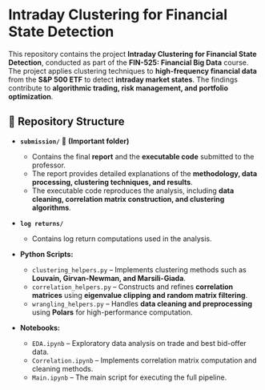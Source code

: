 # Intraday Clustering for Financial State Detection

This repository contains the project **Intraday Clustering for Financial State Detection**, conducted as part of the **FIN-525: Financial Big Data** course. The project applies clustering techniques to **high-frequency financial data** from the **S&P 500 ETF** to detect **intraday market states**. The findings contribute to **algorithmic trading, risk management, and portfolio optimization**.

## 📂 Repository Structure

- **`submission/`** 📌 **(Important folder)**
  - Contains the final **report** and the **executable code** submitted to the professor.
  - The report provides detailed explanations of the **methodology, data processing, clustering techniques, and results**.
  - The executable code reproduces the analysis, including **data cleaning, correlation matrix construction, and clustering algorithms**.

- **`log returns/`**
  - Contains log return computations used in the analysis.

- **Python Scripts:**
  - `clustering_helpers.py` – Implements clustering methods such as **Louvain, Girvan-Newman, and Marsili-Giada**.
  - `correlation_helpers.py` – Constructs and refines **correlation matrices** using **eigenvalue clipping and random matrix filtering**.
  - `wrangling_helpers.py` – Handles **data cleaning and preprocessing** using **Polars** for high-performance computation.

- **Notebooks:**
  - `EDA.ipynb` – Exploratory data analysis on trade and best bid-offer data.
  - `Correlation.ipynb` – Implements correlation matrix computation and cleaning methods.
  - `Main.ipynb` – The main script for executing the full pipeline.



